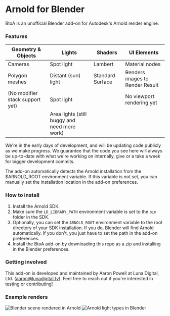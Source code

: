 # Arnold for Blender #

BtoA is an unofficial Blender add-on for Autodesk's Arnold render engine.

### Features ###

| Geometry & Objects              | Lights              | Shaders           | UI Elements                     |
| ------------------------------- | ------------------- | ----------------- | ------------------------------- |
| Cameras                         | Spot light          |  Lambert          | Material nodes                  | 
| Polygon meshes                  | Distant (sun) light |  Standard Surface | Renders images to Render Result |
| (No modifier stack support yet) | Spot light          |                   | No viewport rendering yet       |
|                                 | Area lights (still buggy and need more work) |     |

We're in the early days of development, and will be updating code publicly as we make progress. We guarantee that the code you see here will always be up-to-date with what we're working on internally, give or a take a week for bigger development commits.

The add-on automatically detects the Arnold installation from the $ARNOLD_ROOT environment variable. If this variable is not set, you can manually set the installation location in the add-on preferences.

### How to install ###

1. Install the Arnold SDK.
2. Make sure the `LD_LIBRARY_PATH` environment variable is set to the `bin` folder in the SDK.
3. Optionally, you can set the `ARNOLD_ROOT` environment variable to the root directory of your SDK installation. If you do, Blender will find Arnold automatically. If you don't, you just have to set the path in the add-on preferences.
4. Install the BtoA add-on by downloading this repo as a zip and installing in the Blender preferences.

### Getting involved ###
This add-on is developed and maintained by Aaron Powell at Luna Digital, Ltd. (aaron@lunadigital.tv). Feel free to reach out if you're interested in testing or contributing!

### Example renders ###
![Blender scene rendered in Arnold](https://bitbucket.org/luna-digital/btoa/raw/6531748064be792af98c537d1816d6841bf029e8/examples/lambert.png)
![Arnold light types in Blender](https://bitbucket.org/luna-digital/btoa/raw/8ca83472a8ac33bc0f9b8238c0c882b7e4828925/examples/arnold_light_types.jpg)